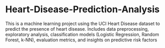 ﻿# Heart-Disease-Prediction-Analysis

This is a machine learning project using the UCI Heart Disease dataset to predict the presence of heart disease. Includes data preprocessing, exploratory analysis, classification models (Logistic Regression, Random Forest, k-NN), evaluation metrics, and insights on predictive risk factors
